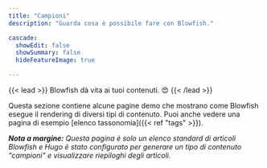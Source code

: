 ```yaml
---
title: "Campioni"
description: "Guarda cosa è possibile fare con Blowfish."

cascade:
  showEdit: false
  showSummary: false
  hideFeatureImage: true

---
```

{{< lead >}}
Blowfish dà vita ai tuoi contenuti. :heart_eyes:
{{< /lead >}}

Questa sezione contiene alcune pagine demo che mostrano come Blowfish esegue il rendering di diversi tipi di contenuto. Puoi anche vedere una pagina di esempio [elenco tassonomia]({{< ref "tags" >}}).

_**Nota a margine:** Questa pagina è solo un elenco standard di articoli Blowfish e Hugo è stato configurato per generare un tipo di contenuto "campioni" e visualizzare riepiloghi degli articoli._